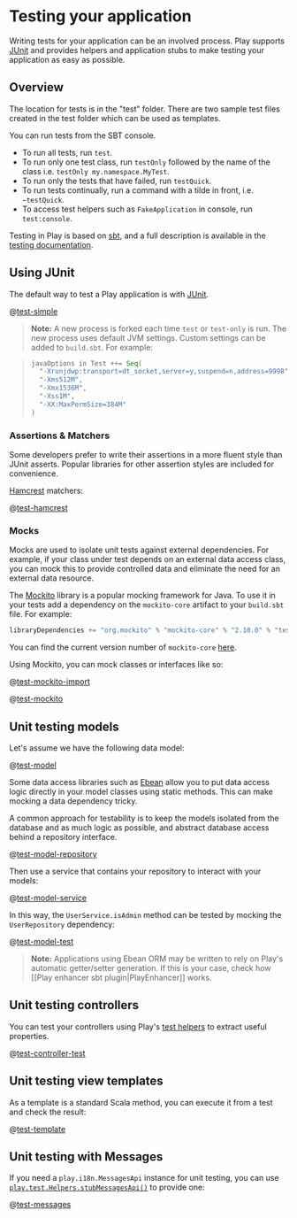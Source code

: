 <!--- Copyright (C) 2009-2017 Lightbend Inc. <https://www.lightbend.com> -->
# Testing your application

Writing tests for your application can be an involved process. Play supports [JUnit](https://junit.org/junit4/) and provides helpers and application stubs to make testing your application as easy as possible.

## Overview

The location for tests is in the "test" folder. There are two sample test files created in the test folder which can be used as templates.

You can run tests from the SBT console.

* To run all tests, run `test`.
* To run only one test class, run `testOnly` followed by the name of the class i.e. `testOnly my.namespace.MyTest`.
* To run only the tests that have failed, run `testQuick`.
* To run tests continually, run a command with a tilde in front, i.e. `~testQuick`.
* To access test helpers such as `FakeApplication` in console, run `test:console`.

Testing in Play is based on [sbt](https://www.scala-sbt.org/), and a full description is available in the [testing documentation](https://www.scala-sbt.org/release/docs/Testing.html).

## Using JUnit

The default way to test a Play application is with [JUnit](https://junit.org/junit4/).

@[test-simple](code/javaguide/tests/SimpleTest.java)

> **Note:** A new process is forked each time `test` or `test-only` is run.  The new process uses default JVM settings.  Custom settings can be added to `build.sbt`.  For example:

> ```scala
> javaOptions in Test ++= Seq(
>   "-Xrunjdwp:transport=dt_socket,server=y,suspend=n,address=9998",
>   "-Xms512M",
>   "-Xmx1536M",
>   "-Xss1M",
>   "-XX:MaxPermSize=384M"
> )
> ```

### Assertions & Matchers

Some developers prefer to write their assertions in a more fluent style than JUnit asserts. Popular libraries for other assertion styles are included for convenience.

[Hamcrest](http://hamcrest.org/JavaHamcrest/) matchers:

@[test-hamcrest](code/javaguide/tests/HamcrestTest.java)

### Mocks

Mocks are used to isolate unit tests against external dependencies. For example, if your class under test depends on an external data access class, you can mock this to provide controlled data and eliminate the need for an external data resource.

The [Mockito](https://github.com/mockito/mockito) library is a popular mocking framework for Java.  To use it in your tests add a dependency on the `mockito-core` artifact to your `build.sbt` file.  For example:

```scala
libraryDependencies += "org.mockito" % "mockito-core" % "2.10.0" % "test"
```

You can find the current version number of `mockito-core` [here](https://mvnrepository.com/artifact/org.mockito/mockito-core).

Using Mockito, you can mock classes or interfaces like so:

@[test-mockito-import](code/javaguide/tests/MockitoTest.java)

@[test-mockito](code/javaguide/tests/MockitoTest.java)

## Unit testing models

Let's assume we have the following data model:

@[test-model](code/javaguide/tests/ModelTest.java)

Some data access libraries such as [Ebean](http://ebean-orm.github.io/) allow you to put data access logic directly in your model classes using static methods. This can make mocking a data dependency tricky.

A common approach for testability is to keep the models isolated from the database and as much logic as possible, and abstract database access behind a repository interface.

@[test-model-repository](code/javaguide/tests/ModelTest.java)

Then use a service that contains your repository to interact with your models:

@[test-model-service](code/javaguide/tests/ModelTest.java)

In this way, the `UserService.isAdmin` method can be tested by mocking the `UserRepository` dependency:

@[test-model-test](code/javaguide/tests/ModelTest.java)

> **Note:** Applications using Ebean ORM may be written to rely on Play's automatic getter/setter generation. If this is your case, check how [[Play enhancer sbt plugin|PlayEnhancer]] works.

## Unit testing controllers

You can test your controllers using Play's [test helpers](api/java/play/test/Helpers.html) to extract useful properties.

@[test-controller-test](code/javaguide/tests/ControllerTest.java)

## Unit testing view templates

As a template is a standard Scala method, you can execute it from a test and check the result:

@[test-template](code/javaguide/tests/ControllerTest.java)

## Unit testing with Messages

If you need a `play.i18n.MessagesApi` instance for unit testing, you can use [`play.test.Helpers.stubMessagesApi()`](api/java/play/test/Helpers.html#stubMessagesApi-java.util.Map-play.i18n.Langs-) to provide one:

@[test-messages](code/javaguide/tests/MessagesTest.java)
